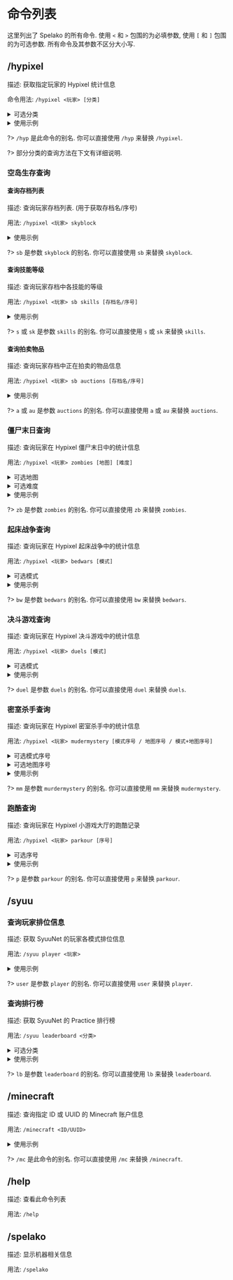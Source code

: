 # 命令列表
这里列出了 Spelako 的所有命令. 使用 `<` 和 `>` 包围的为必填参数, 使用 `[` 和 `]` 包围的为可选参数. 所有命令及其参数不区分大小写.

## /hypixel
描述: 获取指定玩家的 Hypixel 统计信息

命令用法: `/hypixel <玩家> [分类]`

<details>
<summary>可选分类</summary>

- guild, g (公会)
- recent, r (最近的游戏)
- bedwars, bw (起床战争)
- skywars, sw (空岛战争)
- mudermystery, mm (密室杀手)
- duels, duel (决斗游戏)
- uhc (极限生存冠军)
- mewagalls, mw (超级战墙)
- blitzsg, bsg, hungergames (闪电饥饿游戏)
- skyblock, sb (空岛生存)
- zombies, zb (僵尸末日)
- parkour, p (跑酷)


?> 如果留空, 将显示玩家的 Hypixel 基本信息.

</details>

<details>
<summary>使用示例</summary>

- `/hypixel Peaksol` - 查询 <u>Peaksol</u> 的基本信息
- `/hypixel Technoblade g` - 查询 <u>Technoblade</u> 的<u>公会</u>信息
- `/hypixel iTMG sw` - 查询 <u>iTMG</u> 的<u>空岛战争</u>统计信息
- `/hypixel BedlessNoob bedwars` - 查询 <u>BedlessNoob</u> 的<u>起床战争</u>统计信息
- `/hypixel Dual megawalls` - 查询 <u>Dual</u> 的<u>超级战墙</u>统计信息

</details>

?> `/hyp` 是此命令的别名. 你可以直接使用 `/hyp` 来替换 `/hypixel`.

?> 部分分类的查询方法在下文有详细说明.

### 空岛生存查询
#### 查询存档列表
描述: 查询玩家存档列表. (用于获取存档名/序号)

用法: `/hypixel <玩家> skyblock`

<details>
<summary>使用示例</summary>

- `/hypixel Minikloon skyblock` - 查询 <u>Minikloon</u> 的<u>存档列表</u>
- `/hypixel Peaksol sb` - 查询 <u>Peaksol</u> 的<u>存档列表</u>

</details>

?> `sb` 是参数 `skyblock` 的别名. 你可以直接使用 `sb` 来替换 `skyblock`.

#### 查询技能等级
描述: 查询玩家存档中各技能的等级

用法: `/hypixel <玩家> sb skills [存档名/序号]`

<details>
<summary>使用示例</summary>

- `/hypixel LeaPhant sb skills grape` - 查询 <u>Minikloon</u> 的 <u>Grape</u> 存档的技能信息
- `/hypixel Rikkawww sb s 2` - 查询 <u>Rikkawww</u> 的第 <u>2</u> 个存档的技能信息

?> 如果留空, 将显示玩家的第 1 个存档的技能信息.

</details>

?> `s` 或 `sk` 是参数 `skills` 的别名. 你可以直接使用 `s` 或 `sk` 来替换 `skills`.

#### 查询拍卖物品
描述: 查询玩家存档中正在拍卖的物品信息

用法: `/hypixel <玩家> sb auctions [存档名/序号]`

<details>
<summary>使用示例</summary>

- `/hypixel Shiiyu sb auctions zucchini` - 查询 <u>Shiiyu</u> 的 <u>Zucchini</u> 存档的物品拍卖信息
- `/hypixel YMCatlord sb a 3` - 查询 <u>YMCatlord</u> 的第 <u>3</u> 个存档的物品拍卖信息

?> 如果留空, 将显示玩家的第 1 个存档的物品拍卖信息.

</details>

?> `a` 或 `au` 是参数 `auctions` 的别名. 你可以直接使用 `a` 或 `au` 来替换 `auctions`.

### 僵尸末日查询
描述: 查询玩家在 Hypixel 僵尸末日中的统计信息

用法: `/hypixel <玩家> zombies [地图] [难度]`

<details>
<summary>可选地图</summary>

- deadend, de (穷途末路)
- badblood, bb (坏血之宫)
- alienarcadium, aa (外星游乐园)

?> 如果留空, 将显示玩家所有地图的统计信息.

</details>

<details>
<summary>可选难度</summary>

- normal, norm (普通)
- hard (困难)
- rip (安息)

?> 如果留空, 将显示玩家所有难度的统计信息.

</details>

<details>
<summary>使用示例</summary>

- `/hypixel Peaksol zb` - 查询 <u>Peaksol</u> 在<u>全部</u>地图<u>全部</u>难度的统计信息
- `/hypixel Bzake zb aa` - 查询 <u>Bzake</u> 在<u>外星游乐园</u>地图<u>全部</u>难度的统计信息
- `/hypixel Typhoon_Alex zb de norm` - 查询 <u>Typhoon_Alex</u> 在<u>穷途末路</u>地图<u>普通</u>难度的统计信息

</details>

?> `zb` 是参数 `zombies` 的别名. 你可以直接使用 `zb` 来替换 `zombies`.

### 起床战争查询
描述: 查询玩家在 Hypixel 起床战争中的统计信息

用法: `/hypixel <玩家> bedwars [模式]`

<details>
<summary>可选模式</summary>

- eight_one, 8_1, solo (单挑模式)
- eight_two, 8_2, doubles (双人模式)
- four_three, 4_3, 3v3v3v3 (3v3v3v3 模式)
- four_four, 4_4, 4v4v4v4 (4v4v4v4 模式)
- two_four, 2_4,  4v4 (4v4 模式)
- eight_two_rush, 8_4_rush, doubles_rush (双人疾速模式)
- four_four_rush, 4v4v4v4_rush (4v4v4v4 疾速模式)
- eight_two_ultimate, eight_two_ult, 8_2_ult, doubles_ultimate, doubles_ult (双人超能力模式)
- four_four_ultimate, four_four_ult, 4_4_ult, 4v4v4v4_ultimate, 4v4v4v4_ult (4v4v4v4 超能力模式)
- castle (40v40 城池攻防战模式)
- eight_two_voidless, eight_two_void, 8_2_void, doubles_voidless, double_void (双人无虚空模式)
- four_four_voidless, four_four_void, 4_4_void, 4v4v4v4_voidless, 4v4v4v4_void (4v4v4v4 无虚空模式)
- eight_two_armed, 8_2_armed, doubles_armed (双人枪械模式)
- four_four_armed, 4_4_armed, 4v4v4v4_armed (4v4v4v4 枪械模式)
- eight_two_lucky, 8_2_lucky, doubles_lucky (双人幸运方块模式)
- four_four_lucky, 4_4_lucky, 4v4v4v4_lucky (4v4v4v4 幸运方块模式)

?> 如果留空, 将显示玩家全局统计信息.

</details>

<details>
<summary>使用示例</summary>

- `/hypixel Hashito bw` - 查询 <u>Hashito</u> 的全局统计信息
- `/hypixel gamerboy80 bw four_four` - 查询 <u>gamerboy80</u> 的 <u>4v4 模式统计信息</u>
- `/hypixel Chapeey bw doubles` - 查询 <u>Chapeey</u> 的 <u>双人模式统计信息</u>

</details>

?> `bw` 是参数 `bedwars` 的别名. 你可以直接使用 `bw` 来替换 `bedwars`.

### 决斗游戏查询
描述: 查询玩家在 Hypixel 决斗游戏中的统计信息

用法: `/hypixel <玩家> duels [模式]`

<details>
<summary>可选模式</summary>

- classic_duel, classic (经典决斗)
- sw_duel, sw (空岛战争决斗)
- sw_doubles (空岛战争决斗双人决斗)
- bow_duel, bow (弓箭决斗)
- uhc_duel, uhc (极限生存决斗)
- uhc_doubles (极限生存冠军双人决斗)
- uhc_four (极限生存冠军四人决斗)
- uhc_meetup (极限生存冠军死亡竞赛决斗)
- potion_duel, potion, nodebuff (药水决斗)
- combo_duel, combo (连击决斗)
- op_duel, op (高手决斗)
- op_doubles (高手双人决斗)
- mw_duel, mw (超级战墙决斗)
- mw_doubles (超级战墙双人决斗)
- sumo_duel, sumo (相扑决斗)
- blitz_duel, blitz (闪电饥饿游戏决斗)
- bowspleef_duel, bowspleef (掘一死箭决斗)
- bridge_duel, bridge (战桥决斗)
- bridge_doubles (战桥双人决斗)
- bridge_four (战桥四人决斗)
- bridge_2v2v2v2 (战桥 2v2v2v2 决斗)
- bridge_3v3v3v3 (战桥 4v4v4v4 决斗)

?> 如果留空, 将显示玩家全局统计信息.

</details>

<details>
<summary>使用示例</summary>

- `/hypixel Slynn duels` - 查询 <u>Slynn</u> 的全局统计信息
- `/hypixel KissMyL duels sw` - 查询 <u>KissMyL</u> 的<u>空岛战争决斗统计信息</u>
- `/hypixel Sios duel sumo` - 查询 <u>Sios</u> 的<u>相扑决斗统计信息</u>

</details>

?> `duel` 是参数 `duels` 的别名. 你可以直接使用 `duel` 来替换 `duels`.

### 密室杀手查询
描述: 查询玩家在 Hypixel 密室杀手中的统计信息

用法: `/hypixel <玩家> mudermystery [模式序号 / 地图序号 / 模式+地图序号]`

<details>
<summary>可选模式序号</summary>

1. 经典模式
2. 双倍模式
3. 刺客模式
4. 感染模式

</details>

<details>
<summary>可选地图序号</summary>

- a (古墓)
- b (水族馆)
- c (档案馆)
- d (档案馆顶层)
- e (游轮)
- f (Darkfall)
- g (淘金热)
- h (总部)
- i (好莱坞)
- j (Hypixel 游乐园)
- k (图书馆)
- l (Mountain)
- m (San Peratico v3)
- n (Skyway Pier)
- o (Snowfall)
- p (雪景球)
- q (Subway)
- r (高坠塔)
- s (运输塔)
- t (Vilia)
- u (寡妇的书房)

</details>

<details>
<summary>使用示例</summary>

- `/hypixel Tioxic mm` - 查询 <u>Tioxic</u> 在<u>全部</u>模式<u>全部</u>地图的统计信息
- `/hypixel Cencioh mm 3` - 查询 <u>Cencioh</u> 在<u>刺客</u>模式<u>全部</u>地图的统计信息
- `/hypixel zihyin mm b` - 查询 <u>zihyin</u> 在<u>全部</u>模式<u>水族馆</u>地图的统计信息
- `/hypixel Sam mm 2i` - 查询 <u>Sam</u> 在<u>双倍</u>模式<u>好莱坞</u>地图的统计信息

</details>

?> `mm` 是参数 `murdermystery` 的别名. 你可以直接使用 `mm` 来替换 `mudermystery`.

### 跑酷查询
描述: 查询玩家在 Hypixel 小游戏大厅的跑酷记录

用法: `/hypixel <玩家> parkour [序号]`

<details>
<summary>可选序号</summary>

1. 主大厅 2017
2. 起床战争
3. 空岛战争
4. 空岛战争 2017.8
5. 街机游戏
6. 密室杀手
7. 掘战游戏
8. 极限生存冠军
9. 游戏实验室
10. 建筑大师
11. 家园世界
12. True PVP Parkour
13. 超级战墙
14. 闪电饥饿游戏
15. 战争领主
16. 星碎英雄
17. 警匪大战
18. 决斗游戏
19. 经典游戏
20. 空岛竞技场
21. 竞赛殿堂

?> 如果留空, 将显示玩家全部跑酷记录.

</details>

<details>
<summary>使用示例</summary>

- `/hypixel Akasha parkour` - 查询 <u>Akasha</u> 的全部跑酷记录
- `/hypixel Maax parkour 3` - 查询 <u>Maax</u> 的 <u>空岛战争大厅跑酷记录</u>
- `/hypixel MITE123 p 18` - 查询 <u>MITE123</u> 的 <u>决斗游戏大厅跑酷记录</u>

</details>

?> `p` 是参数 `parkour` 的别名. 你可以直接使用 `p` 来替换 `parkour`.

## /syuu
### 查询玩家排位信息
描述: 获取 SyuuNet 的玩家各模式排位信息

用法: `/syuu player <玩家>`

<details>
<summary>使用示例</summary>

- `/syuu player Distory` - 查询 <u>Distory</u> 的排位信息
- `/syuu user lipchya` - 查询 <u>lipchya</u> 的排位信息

</details>

?> `user` 是参数 `player` 的别名. 你可以直接使用 `user` 来替换 `player`.

### 查询排行榜
描述: 获取 SyuuNet 的 Practice 排行榜

用法: `/syuu leaderboard <分类>`

<details>
<summary>可选分类</summary>

- sharp2prot2, s2p2
- mcsg, sg
- octc
- gapple, goldenapple
- archer, bow
- nodelay, combo
- soup
- builduhc, buhc
- debuff
- sharp4prot3, s4p3
- sumo
- axe
- spleef
- finaluhc
- bridge
- mlgrush, mlg, rush

</details>

<details>
<summary>使用示例</summary>

- `/syuu leaderboard s2p2` - 查询 <u>Sharp2Prot2</u> 模式的排行榜
- `/hypixel lb buhc` - 查询 <u>BuildUHC</u> 模式的排行榜

</details>

?> `lb` 是参数 `leaderboard` 的别名. 你可以直接使用 `lb` 来替换 `leaderboard`.

## /minecraft
描述: 查询指定 ID 或 UUID 的 Minecraft 账户信息

用法: `/minecraft <ID/UUID>`

<details>
<summary>使用示例</summary>

- `/minecraft Peaksol` - 查询 ID 为 <u>Peaksol</u> 的 Minecrat 账户信息
- `/mc 2e951afe18f241e1ae021667f39e4f5b` - 查询 UUID 为 <u>2e951afe18f241e1ae021667f39e4f5b</u> 的 Minecrat 账户信息
- `/mc f7c77d99-9f15-4a66-a87d-c4a51ef30d19` - 查询 UUID 为 <u>f7c77d99-9f15-4a66-a87d-c4a51ef30d19</u> 的 Minecrat 账户信息

</details>

?> `/mc` 是此命令的别名. 你可以直接使用 `/mc` 来替换 `/minecraft`.

## /help
描述: 查看此命令列表

用法: `/help`

## /spelako
描述: 显示机器相关信息

用法: `/spelako`